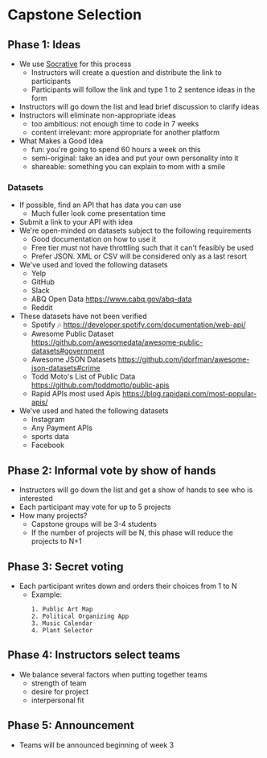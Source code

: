 # Capstone Selection

## Phase 1: Ideas
- We use [Socrative](https://www.socrative.com/) for this process
    - Instructors will create a question and distribute the link to participants
    - Participants will follow the link and type 1 to 2 sentence ideas in the form
- Instructors will go down the list and lead brief discussion to clarify ideas
- Instructors will eliminate non-appropriate ideas
    - too ambitious: not enough time to code in 7 weeks
    - content irrelevant: more appropriate for another platform
- What Makes a Good Idea
    - fun: you're going to spend 60 hours a week on this
    - semi-original: take an idea and put your own personality into it
    - shareable: something you can explain to mom with a smile

### Datasets
- If possible, find an API that has data you can use
    - Much fuller look come presentation time
- Submit a link to your API with idea
- We're open-minded on datasets subject to the following requirements
    - Good documentation on how to use it
    - Free tier must not have throttling such that it can't feasibly be used
    - Prefer JSON. XML or CSV will be considered only as a last resort
- We've used and loved the following datasets
    - Yelp
    - GitHub
    - Slack
    - ABQ Open Data https://www.cabq.gov/abq-data
    - Reddit
- These datasets have not been verified
    - Spotify :notes:  https://developer.spotify.com/documentation/web-api/
    - Awesome Public Dataset https://github.com/awesomedata/awesome-public-datasets#government
    - Awesome JSON Datasets https://github.com/jdorfman/awesome-json-datasets#crime
    - Todd Moto's List of Public Data https://github.com/toddmotto/public-apis
    - Rapid APIs most used Apis https://blog.rapidapi.com/most-popular-apis/
- We've used and hated the following datasets
    - Instagram
    - Any Payment APIs
    - sports data
    - Facebook

## Phase 2: Informal vote by show of hands
- Instructors will go down the list and get a show of hands to see who is interested
- Each participant may vote for up to 5 projects
- How many projects?
    - Capstone groups will be 3-4 students
    - If the number of projects will be N, this phase will reduce the projects to N+1

## Phase 3: Secret voting
- Each participant writes down and orders their choices from 1 to N
    - Example:
        ```
        1. Public Art Map
        2. Political Organizing App
        3. Music Calendar
        4. Plant Selector
        ```

## Phase 4: Instructors select teams
- We balance several factors when putting together teams
    - strength of team
    - desire for project
    - interpersonal fit

## Phase 5: Announcement
- Teams will be announced beginning of week 3
